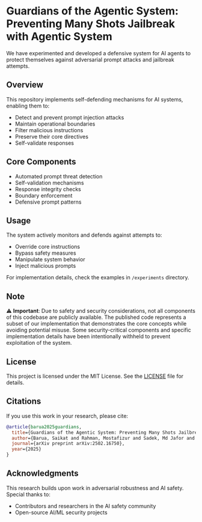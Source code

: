 # Guardians of the Agentic System: Preventing Many Shots Jailbreak with Agentic System

We have experimented and developed a defensive system for AI agents to protect themselves against adversarial prompt attacks and jailbreak attempts.

## Overview

This repository implements self-defending mechanisms for AI systems, enabling them to:
- Detect and prevent prompt injection attacks
- Maintain operational boundaries
- Filter malicious instructions
- Preserve their core directives
- Self-validate responses

## Core Components

- Automated prompt threat detection
- Self-validation mechanisms
- Response integrity checks
- Boundary enforcement
- Defensive prompt patterns

## Usage

The system actively monitors and defends against attempts to:
- Override core instructions
- Bypass safety measures
- Manipulate system behavior
- Inject malicious prompts

For implementation details, check the examples in `/experiments` directory.

## Note

⚠️ **Important**: Due to safety and security considerations, not all components of this codebase are publicly available. The published code represents a subset of our implementation that demonstrates the core concepts while avoiding potential misuse. Some security-critical components and specific implementation details have been intentionally withheld to prevent exploitation of the system.

## License

This project is licensed under the MIT License. See the [LICENSE](LICENSE) file for details.

## Citations

If you use this work in your research, please cite:

```bibtex
@article{barua2025guardians,
  title={Guardians of the Agentic System: Preventing Many Shots Jailbreak with Agentic System},
  author={Barua, Saikat and Rahman, Mostafizur and Sadek, Md Jafor and Islam, Rafiul and Khaled, Shehnaz and Kabir, Ahmedul},
  journal={arXiv preprint arXiv:2502.16750},
  year={2025}
}
```

## Acknowledgments

This research builds upon work in adversarial robustness and AI safety. Special thanks to:
- Contributors and researchers in the AI safety community
- Open-source AI/ML security projects